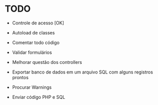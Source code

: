# TODO

- Controle de acesso [OK]
- Autoload de classes
- Comentar todo código
- Validar formulários
- Melhorar questão dos controllers
- Exportar banco de dados em um arquivo SQL com alguns registros prontos
- Procurar Warnings

- Enviar código PHP e SQL

